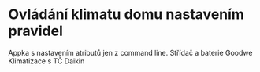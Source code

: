 # Ovládání klimatu domu nastavením pravidel

Appka s nastavením atributů jen z command line.
Střídač a baterie Goodwe
Klimatizace s TČ Daikin
